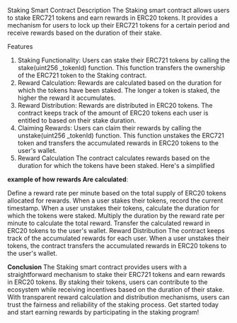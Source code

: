 Staking Smart Contract
Description
The Staking smart contract allows users to stake ERC721 tokens and earn rewards in ERC20 tokens. It provides a mechanism for users to lock up their ERC721 tokens for a certain period and receive rewards based on the duration of their stake.

Features
1. Staking Functionality: Users can stake their ERC721 tokens by calling the stake(uint256 _tokenId) function. This function transfers the ownership of the ERC721 token to the Staking contract.
2. Reward Calculation: Rewards are calculated based on the duration for which the tokens have been staked. The longer a token is staked, the higher the reward it accumulates.
3. Reward Distribution: Rewards are distributed in ERC20 tokens. The contract keeps track of the amount of ERC20 tokens each user is entitled to based on their stake duration.
4. Claiming Rewards: Users can claim their rewards by calling the unstake(uint256 _tokenId) function. This function unstakes the ERC721 token and transfers the accumulated rewards in ERC20 tokens to the user's wallet.
5. Reward Calculation
The contract calculates rewards based on the duration for which the tokens have been staked. Here's a simplified

**example of how rewards Are calculated**:

Define a reward rate per minute based on the total supply of ERC20 tokens allocated for rewards.
When a user stakes their tokens, record the current timestamp.
When a user unstakes their tokens, calculate the duration for which the tokens were staked.
Multiply the duration by the reward rate per minute to calculate the total reward.
Transfer the calculated reward in ERC20 tokens to the user's wallet.
Reward Distribution
The contract keeps track of the accumulated rewards for each user. When a user unstakes their tokens, the contract transfers the accumulated rewards in ERC20 tokens to the user's wallet.

**Conclusion**
The Staking smart contract provides users with a straightforward mechanism to stake their ERC721 tokens and earn rewards in ERC20 tokens. By staking their tokens, users can contribute to the ecosystem while receiving incentives based on the duration of their stake. With transparent reward calculation and distribution mechanisms, users can trust the fairness and reliability of the staking process. Get started today and start earning rewards by participating in the staking program!



